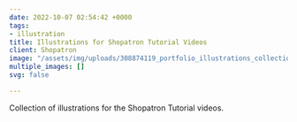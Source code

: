 ```yaml
---
date: 2022-10-07 02:54:42 +0000
tags:
- illustration
title: Illustrations for Shopatron Tutorial Videos
client: Shopatron
image: "/assets/img/uploads/308874119_portfolio_illustrations_collection_of_designs_by_a_world_famous_graphic_designer.png"
multiple_images: []
svg: false

---
```

Collection of illustrations for the Shopatron Tutorial videos.